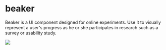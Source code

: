 # beaker  
Beaker is a UI component designed for online experiments. Use it to visually represent a user's progress as he or she participates in research such as a survey or usability study.

![](https://media.giphy.com/media/3og0IEgKTLotGnYWY0/giphy.gif)